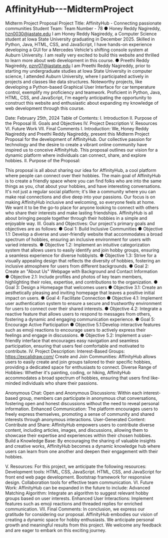 # AffinityHub---MidtermProject
Midterm Project Proposal 
Project Title: AffinityHub - Connecting passionate communities 
Student Team: Team Number - 78
● Honey Reddy Nagireddy, hzn0030@iastate.edu
I am Honey Reddy Nagireddy, a Computer Science student at Iowa State University graduating in December 2025. Skilled in Python, Java, HTML, CSS, and JavaScript, I have hands-on experience developing a GUI for a Mercedes Vehicle's shifting console system at Auburn University. I am really very excited to build this website and thrilled to learn more about web development in this course.
● Preethi Reddy Nagireddy, pznr07@iastate.edu
I am Preethi Reddy Nagireddy, prior to starting my undergraduate studies at Iowa State University in computer science, I attended Auburn University, where I participated actively in projects and classes like data structures. Noteworthy projects, like developing a Python-based Graphical User Interface for car temperature control, exemplify my proficiency and teamwork. Proficient in Python, Java, HTML, CSS, and JavaScript, I'm eagerly anticipating the opportunity to construct this website and enthusiastic about expanding my knowledge of web development through this course.

Date: February 25th, 2024
Table of Contents: 
I. Introduction 
II. Purpose of the Proposal 
III. Goals and Objectives 
IV. Project Description 
V. Resources 
VI. Future Work 
VII. Final Comments 
I. Introduction: 
We, Honey Reddy Nagireddy and Preethi Reddy Nagireddy, present this Midterm Project Proposal for the development of AffinityHub. Our collective passion for technology and the desire to create a vibrant online community have inspired us to conceive AffinityHub. This proposal outlines our vision for a dynamic platform where individuals can connect, share, and explore hobbies.
II. Purpose of the Proposal: 

This proposal is all about sharing our idea for AffinityHub, a cool platform where people can connect over their hobbies. The main goal of AffinityHub is to create a friendly space where you can find folks who are into the same things as you, chat about your hobbies, and have interesting conversations. It's not just a regular social platform; it's like a community where you can make real connections and dive deep into your passions. Our focus is on making AffinityHub inclusive and welcoming, so everyone feels at home. We want it to be the go-to place for anyone looking to connect with others who share their interests and make lasting friendships. AffinityHub is all about bringing people together through their hobbies in a simple and enjoyable way. 
III. Goals and Objectives: 
Our project's primary goals and objectives are as follows: 
● Goal 1: Build Inclusive Communities
● Objective 1.1: Develop a diverse and user-friendly website that accommodates a broad spectrum of hobbies, ensuring an inclusive environment for users with varied interests.
● Objective 1.2: Implement an intuitive categorization system that allows users to easily identify and join hobby groups, ensuring a seamless experience for diverse hobbyists. 
● Objective 1.3: Strive for a visually appealing design that reflects the diversity of hobbies, fostering an inclusive atmosphere for users from different backgrounds. 
● Goal 2: Create an "About Us" Webpage with Background and Contact Information 
● Objective 2.1: Include profiles and photos of key team members, highlighting their roles, expertise, and contributions to the organization. 
● Goal 3: Design a Homepage that welcomes users 
● Objective 3.1: Create an aesthetically pleasing and inviting homepage that leaves a positive initial impact on users.
● Goal 4: Facilitate Connection 
● Objective 4.1: Implement user authentication system to ensure a secure   and trustworthy environment for users to connect over their shared interests.
● Objective 4.2: Integrate a reactive feature that allows users to respond to messages from others, fostering a dynamic and engaging communication experience. 
● Goal 5: Encourage Active Participation
● Objective 5.1:Develop interactive features such as emoji reactions to encourage users to actively express their feelings and engage in discussions.
● Objective 5.2: Implement a user-friendly interface that encourages easy navigation and seamless participation, ensuring that users feel comfortable and motivated to contribute.
IV. Project Description: 
Interest-Based Groups:
https://excalidraw.com/
Create and Join Communities: AffinityHub allows users to easily create and join groups tailored to their specific hobbies, providing a dedicated space for enthusiasts to connect.
Diverse Range of Hobbies: Whether it's painting, coding, or hiking, AffinityHub accommodates a broad spectrum of hobbies, ensuring that users find like-minded individuals who share their passions.

Anonymous Chat:
Open and Anonymous Discussions: Within each interest-based group, members can participate in anonymous chat conversations, fostering open and honest discussions without the need to reveal personal information.
Enhanced Communication: The platform encourages users to freely express themselves, promoting a sense of community and shared interests through anonymous interactions.
User-Generated Content:
Contribute and Share: AffinityHub empowers users to contribute diverse content, including articles, images, and discussions, allowing them to showcase their expertise and experiences within their chosen hobbies.
Build a Knowledge Base: By encouraging the sharing of valuable insights and creative works, AffinityHub becomes a dynamic knowledge hub where users can learn from one another and deepen their engagement with their hobbies.

V. Resources: 
For this project, we anticipate the following resources: 
Development tools: HTML, CSS, JavaScript. 
HTML, CSS, and JavaScript for front end web page development.
Bootstrap framework for responsive design.
Collaboration tools for effective team communication.
VI. Future Work: 
AffinityHub can be expanded in the future to include:
Advanced Matching Algorithm:
Integrate an algorithm to suggest relevant hobby groups based on user interests.
Enhanced User Interactions:
Implement features such as emoji reactions and threaded replies for enriched communication.
 VII. Final Comments: 
In conclusion, we express our gratitude for considering our proposal. AffinityHub embodies our vision of creating a dynamic space for hobby enthusiasts. We anticipate personal growth and meaningful results from this project. We welcome any feedback and are eager to embark on this exciting journey.


